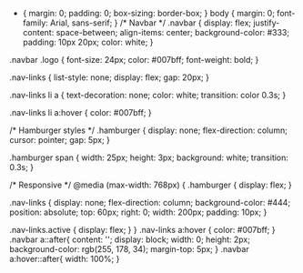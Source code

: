 * {
  margin: 0;
  padding: 0;
  box-sizing: border-box;
}
body {
  margin: 0;
  font-family: Arial, sans-serif;
}
/* Navbar */
.navbar {
  display: flex;
  justify-content: space-between;
  align-items: center;
  background-color: #333;
  padding: 10px 20px;
  color: white;
}

.navbar .logo {
  font-size: 24px;
  color: #007bff;
  font-weight: bold;
}

.nav-links {
  list-style: none;
  display: flex;
  gap: 20px;
}

.nav-links li a {
  text-decoration: none;
  color: white;
  transition: color 0.3s;
}

.nav-links li a:hover {
  color: #007bff;
}

/* Hamburger styles */
.hamburger {
  display: none;
  flex-direction: column;
  cursor: pointer;
  gap: 5px;
}

.hamburger span {
  width: 25px;
  height: 3px;
  background: white;
  transition: 0.3s;
}

/* Responsive */
@media (max-width: 768px) {
  .hamburger {
    display: flex;
  }

  .nav-links {
    display: none;
    flex-direction: column;
    background-color: #444;
    position: absolute;
    top: 60px;
    right: 0;
    width: 200px;
    padding: 10px;
  }

  .nav-links.active {
    display: flex;
  }
}
  .nav-links a:hover {
    color: #007bff;
  }
.navbar a::after{
    content: '';
    display: block;
    width: 0;
    height: 2px;
    background-color: rgb(255, 178, 34);
    margin-top: 5px;
}
.navbar a:hover::after{
    width: 100%;
}
